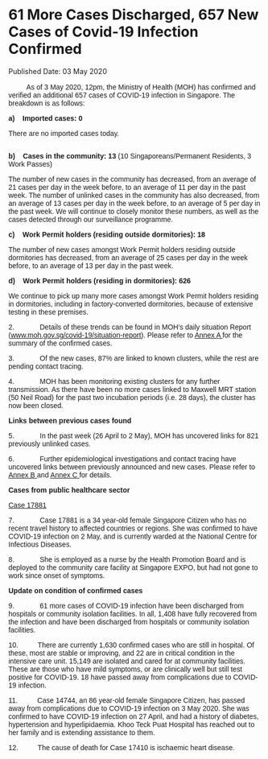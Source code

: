 <html>
    <meta http-equiv="Content-Type" content="text/html; charset=utf-8"/>
    <meta charset="utf-8"/>
    <title>  61 More Cases Discharged, 657 New Cases of Covid-19 Infection Confirmed</title>
    <body><h1>  61 More Cases Discharged, 657 New Cases of Covid-19 Infection Confirmed</h1>
    <p>Published Date: 03 May 2020</p> <p>&nbsp; &nbsp; &nbsp; &nbsp; &nbsp;<span style="font-size: 14px; font-family: Arial;">As of 3 May 2020, 12pm, the Ministry of Health (MOH) has confirmed and verified an additional 657 cases of COVID-19 infection in Singapore. The breakdown is as follows:</span></p><p><span style="font-size: 14px; font-family: Arial;"><strong>a)&nbsp;&nbsp;&nbsp; </strong><strong>Imported cases: 0</strong></span></p><p><span style="font-size: 14px; font-family: Arial;">There are no imported cases today.<br></span></p><h2></h2><p><span style="font-size: 14px; font-family: Arial;"><strong>b)&nbsp;&nbsp;&nbsp; </strong><strong>Cases in the community: 13 </strong>(10 Singaporeans/Permanent Residents, 3 Work Passes)</span></p><p><span style="font-size: 14px; font-family: Arial;">The number of new cases in the community has decreased, from an average of 21 cases per day in the week before, to an average of 11 per day in the past week. The number of unlinked cases in the community has also decreased, from an average of 13 cases per day in the week before, to an average of 5 per day in the past week.&nbsp;We will continue to closely monitor these numbers, as well as the cases detected through our surveillance programme.</span></p><p><span style="font-family: Arial;"><strong><span style="font-size: 14px;">c)&nbsp;&nbsp;&nbsp; Work Permit holders (residing outside dormitories): 18</span></strong><strong></strong></span></p><p><span style="font-size: 14px; font-family: Arial;">The number of new cases amongst Work Permit holders residing outside dormitories has decreased, from an average of 25 cases per day in the week before, to an average of 13 per day in the past week.&nbsp;</span></p><p><span style="font-size: 14px; font-family: Arial;"><strong>d)&nbsp;&nbsp;&nbsp; </strong><strong>Work Permit holders (residing in dormitories): 626</strong></span></p><p><span style="font-size: 14px; font-family: Arial;">We continue to pick up many more cases amongst Work Permit holders residing in dormitories, including in factory-converted dormitories, because of extensive testing in these premises.</span></p><p><span style="font-size: 14px; font-family: Arial;">2.&nbsp;&nbsp;&nbsp;&nbsp;&nbsp;&nbsp;&nbsp;&nbsp;&nbsp;&nbsp;&nbsp;&nbsp; Details of these trends can be found in MOH’s daily situation Report (<a href="http://www.moh.gov.sg/covid-19/situation-report">www.moh.gov.sg/covid-19/situation-report</a>). Please refer to <u><a href="/docs/librariesprovider5/pressroom/annex-a-(3-may).pdf?sfvrsn=f385fbd8_0" title="Annex A ">Annex A </a></u> for the summary of the confirmed cases.</span></p><p><span style="font-size: 14px; font-family: Arial;">3.&nbsp;&nbsp;&nbsp;&nbsp;&nbsp;&nbsp;&nbsp;&nbsp;&nbsp;&nbsp;&nbsp;&nbsp; Of the new cases, 87% are linked to known clusters, while the rest are pending contact tracing.</span></p><p><span style="font-size: 14px; font-family: Arial;">4.&nbsp;&nbsp;&nbsp;&nbsp;&nbsp;&nbsp;&nbsp;&nbsp;&nbsp;&nbsp;&nbsp;&nbsp; MOH has been monitoring existing clusters for any further transmission. As there have been no more cases linked to Maxwell MRT station (50 Neil Road) for the past two incubation periods (i.e. 28 days), the cluster has now been closed.</span></p><p><span style="font-size: 14px; font-family: Arial;"><strong>Links between previous cases found</strong></span></p><p><span style="font-size: 14px; font-family: Arial;">5.&nbsp;&nbsp;&nbsp;&nbsp;&nbsp;&nbsp;&nbsp;&nbsp;&nbsp;&nbsp;&nbsp;&nbsp; In the past week (26 April to 2 May), MOH has uncovered links for 821 previously unlinked cases.</span></p><p><span style="font-size: 14px; font-family: Arial;">6.&nbsp;&nbsp;&nbsp;&nbsp;&nbsp;&nbsp;&nbsp;&nbsp;&nbsp;&nbsp;&nbsp;&nbsp; Further epidemiological investigations and contact tracing have uncovered links between previously announced and new cases. Please refer to <u><a href="/docs/librariesprovider5/pressroom/annex-b-(3-may)-(1).pdf?sfvrsn=a35fbc0_0" title="Annex B ">Annex B </a></u> and <u><a href="/docs/librariesprovider5/pressroom/annex-c-(3-may)2198e1504b2941adab7b12e779ee21fb.pdf?sfvrsn=dff458a1_0" title="Annex C ">Annex C </a></u> for details.</span></p><p><span style="font-size: 14px; font-family: Arial;"><strong>Cases from public healthcare sector</strong></span></p><p><span style="font-size: 14px; font-family: Arial;"><u>Case 17881</u></span></p><p><span style="font-size: 14px; font-family: Arial;">7.&nbsp;&nbsp;&nbsp;&nbsp;&nbsp;&nbsp;&nbsp;&nbsp;&nbsp;&nbsp;&nbsp;&nbsp; Case 17881 is a 34 year-old female Singapore Citizen who has no recent travel history to affected countries or regions. She was confirmed to have COVID-19 infection on 2 May, and is currently warded at the National Centre for Infectious Diseases.</span></p><p><span style="font-size: 14px; font-family: Arial;">8.&nbsp;&nbsp;&nbsp;&nbsp;&nbsp;&nbsp;&nbsp;&nbsp;&nbsp;&nbsp;&nbsp;&nbsp; She is employed as a nurse by the Health Promotion Board and is deployed to the community care facility at Singapore EXPO, but had not gone to work since onset of symptoms.</span></p><p><span style="font-size: 14px; font-family: Arial;"><strong>Update on condition of confirmed cases</strong></span></p><p><span style="font-size: 14px; font-family: Arial;">9.&nbsp;&nbsp;&nbsp;&nbsp;&nbsp;&nbsp;&nbsp;&nbsp;&nbsp;&nbsp;&nbsp;&nbsp; 61 more cases of COVID-19 infection have been discharged from hospitals or community isolation facilities. In all, 1,408 have fully recovered from the infection and have been discharged from hospitals or community isolation facilities.</span></p><p><span style="font-size: 14px; font-family: Arial;">10.&nbsp;&nbsp;&nbsp;&nbsp;&nbsp;&nbsp;&nbsp;&nbsp;&nbsp; There are currently 1,630 confirmed cases who are still in hospital. Of these, most are stable or improving, and 22 are in critical condition in the intensive care unit. 15,149 are isolated and cared for at community facilities. These are those who have mild symptoms, or are clinically well but still test positive for COVID-19. 18 have passed away from complications due to COVID-19 infection.</span></p><p><span style="font-size: 14px; font-family: Arial;">11.&nbsp;&nbsp;&nbsp;&nbsp;&nbsp;&nbsp;&nbsp;&nbsp;&nbsp; Case 14744, an 86 year-old female Singapore Citizen, has passed away from complications due to COVID-19 infection on 3 May 2020. She was confirmed to have COVID-19 infection on 27 April, and had a history of diabetes, hypertension and hyperlipidaemia. Khoo Teck Puat Hospital has reached out to her family and is extending assistance to them.</span></p><p><span style="font-size: 14px; font-family: Arial;">12.&nbsp;&nbsp;&nbsp;&nbsp;&nbsp;&nbsp;&nbsp;&nbsp;&nbsp; The cause of death for Case 17410 is ischaemic heart disease.</span></p></body>
</html>
